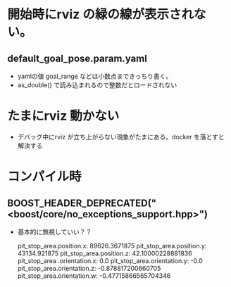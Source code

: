 # 開始時にrviz の緑の線が表示されない。
## default_goal_pose.param.yaml
- yamlの値 goal_range などは小数点まできっちり書く。
- as_double() で読み込まれるので整数だとロードされない

# たまにrviz 動かない
 - デバッグ中にrviz が立ち上がらない現象がたまにある。docker を落とすと解決する

# コンパイル時
## BOOST_HEADER_DEPRECATED("<boost/core/no_exceptions_support.hpp>")
- 基本的に無視していい？？


    pit_stop_area.position.x: 89626.3671875
    pit_stop_area.position.y: 43134.921875
    pit_stop_area.position.z: 42.10000228881836
    pit_stop_area .orientation.x: 0.0
    pit_stop_area.orientation.y: -0.0
    pit_stop_area.orientation.z: -0.878817200660705
    pit_stop_area.orientation.w: -0.47715866565704346